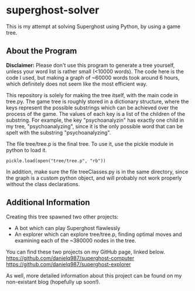# superghost-solver

This is my attempt at solving Superghost using Python, by using a game tree.

## About the Program

**Disclaimer:** Please don't use this program to generate a tree yourself, unless your word list is rather small (<10000 words). The code here is the code I used, but making a graph of ~60000 words took around 6 hours, which definitely does not seem like the most efficient way.

This repository is solely for making the tree itself, with the main code in tree.py. The game tree is roughly stored in a dictionary structure, where the keys represent the possible substrings which can be achieved over the process of the game. The values of each key is a list of the children of the substring. For example, the key "psychoanalyzin" has exactly one child in my tree, "psychoanalyzing", since it is the only possible word that can be spelt with the substring "psychoanalyzing".

The file tree/tree.p is the final tree. To use it, use the pickle module in python to load it.
```
pickle.load(open("tree/tree.p", "rb"))
```
In addition, make sure the file treeClasses.py is in the same directory, since the graph is a custom python object, and will probably not work properly without the class declarations.

## Additional Information

Creating this tree spawned two other projects:
- A bot which can play Superghost flawlessly
- An explorer which can explore tree/tree.p, finding optimal moves and examining each of the ~380000 nodes in the tree.

You can find these two projects on my GitHub page, linked below.
https://github.com/danielq987/superghost-computer
https://github.com/danielq987/superghost-explorer

As well, more detailed information about this project can be found on my non-existant blog (hopefully up soon!).
